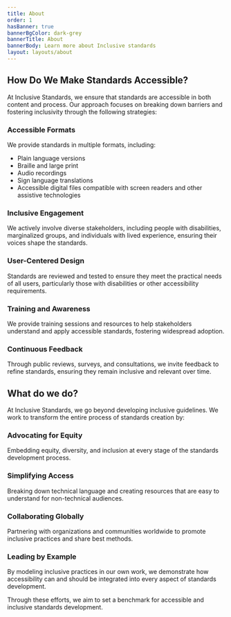 ```yaml
---
title: About
order: 1
hasBanner: true
bannerBgColor: dark-grey
bannerTitle: About
bannerBody: Learn more about Inclusive standards
layout: layouts/about
---
```

## **How Do We Make Standards Accessible?**

At Inclusive Standards, we ensure that standards are accessible in both content and process. Our approach focuses on breaking down barriers and fostering inclusivity through the following strategies:

### Accessible Formats

We provide standards in multiple formats, including:

- Plain language versions
- Braille and large print
- Audio recordings
- Sign language translations
- Accessible digital files compatible with screen readers and other assistive technologies

### Inclusive Engagement

We actively involve diverse stakeholders, including people with disabilities, marginalized groups, and individuals with lived experience, ensuring their voices shape the standards.

### User-Centered Design

Standards are reviewed and tested to ensure they meet the practical needs of all users, particularly those with disabilities or other accessibility requirements.

### Training and Awareness

We provide training sessions and resources to help stakeholders understand and apply accessible standards, fostering widespread adoption.

### Continuous Feedback

Through public reviews, surveys, and consultations, we invite feedback to refine standards, ensuring they remain inclusive and relevant over time.

## What do we do?

At Inclusive Standards, we go beyond developing inclusive guidelines. We work to transform the entire process of standards creation by:

### Advocating for Equity

Embedding equity, diversity, and inclusion at every stage of the standards development process.

### Simplifying Access

Breaking down technical language and creating resources that are easy to understand for non-technical audiences.

### Collaborating Globally

Partnering with organizations and communities worldwide to promote inclusive practices and share best methods.

### Leading by Example

By modeling inclusive practices in our own work, we demonstrate how accessibility can and should be integrated into every aspect of standards development.

Through these efforts, we aim to set a benchmark for accessible and inclusive standards development.
